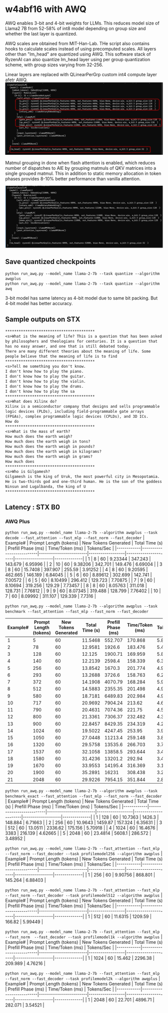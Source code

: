 # w4abf16 with AWQ

AWQ enables 3-bit and 4-bit weights for LLMs. This reduces model size of Llama2 7B from 52-58% of int8 model depending on group size and whether the last layer is quantized.

AWQ scales are obtained from MIT-Han-Lab. THe script also contains hooks to calculate scales instead of using precomputed scales. All layers other than "lm_head" are quantized using AWQ. This software stack of RyzenAI can also quantize lm_head layer using per group quantization scheme, with group sizes varying from 32-256.

Linear layers are replaced with QLinearPerGrp custom int4 compute layer afetr AWQ.
![AWQ pic](../figures/llama2_awqplus.png)

Matmul grouping in done when flash attention is enabled, which reduces number of dispatches to AIE by grouping matmuls of QKV matrices into a single grouped matmul.
This in addition to static memory allocation in token phases provides 8-10% better performance than vanilla attention.

![AWQ FA](../figures/llama2_awq_fa.png)

## Save quantized checkpoints
```
python run_awq.py --model_name llama-2-7b --task quantize --algorithm awqplus
python run_awq.py --model_name llama-2-7b --task quantize --algorithm awq
```
3-bit model has same latency as 4-bit model due to same bit packing. But 4-bit model has better accuracy.

## Sample outputs on STX
```
****************************************
<s>What is the meaning of life? This is a question that has been asked by philosophers and theologians for centuries. It is a question that has no easy answer, and one that is still debated today.
There are many different theories about the meaning of life. Some people believe that the meaning of life is to find
****************************************
<s>Tell me something you don't know.
I don't know how to play the piano.
I don't know how to play the guitar.
I don't know how to play the violin.
I don't know how to play the drums.
I don't know how to play the sa
****************************************
<s>What does Xilinx do?
Xilinx is a semiconductor company that designs and sells programmable logic devices (PLDs), including field-programmable gate arrays (FPGAs), complex programmable logic devices (CPLDs), and 3D ICs.
How do
****************************************
<s>What is the mass of earth?
How much does the earth weigh?
How much does the earth weigh in tons?
How much does the earth weigh in pounds?
How much does the earth weigh in kilograms?
How much does the earth weigh in grams?
How much does
****************************************
<s>Who is Gilgamesh?
Gilgamesh is the king of Uruk, the most powerful city in Mesopotamia. He is two-thirds god and one-third human. He is the son of the goddess Ninsun and Lugalbanda, the king of U
****************************************
```

## Latency : STX B0

### AWQ Plus

```python run_awq.py --model_name llama-2-7b --algorithm awqplus --task decode --fast_attention --fast_mlp --fast_norm --fast_decoder```
|   Example# |   Prompt Length (tokens) |   New Tokens Generated |   Total Time (s) |   Prefill Phase (ms) |   Time/Token (ms) |   Tokens/Sec |
|------------|--------------------------|------------------------|------------------|----------------------|-------------------|--------------|
|          1 |                        8 |                     60 |          9.23344 |              347.243 |           143.679 |      6.95996 |
|          2 |                       10 |                     60 |          9.38206 |              342.701 |           149.476 |      6.69004 |
|          3 |                        8 |                     60 |         15.7408  |              397.907 |           255.59  |      3.91252 |
|          4 |                        8 |                     60 |          9.20595 |              462.665 |           146.189 |      6.84045 |
|          5 |                        6 |                     60 |          8.89612 |              302.699 |           142.741 |      7.00572 |
|          6 |                        5 |                     60 |          8.10499 |              296.412 |           129.723 |      7.70875 |
|          7 |                        9 |                     60 |          8.10694 |              319.256 |           129.29  |      7.73457 |
|          8 |                        8 |                     60 |          8.05763 |              311.018 |           128.731 |      7.76812 |
|          9 |                        9 |                     60 |          8.07345 |              319.488 |           128.799 |      7.76402 |
|         10 |                        7 |                     60 |          8.09992 |              311.107 |           129.339 |      7.7316  |

```python run_awq.py --model_name llama-2-7b --algorithm awqplus --task benchmark --fast_attention --fast_mlp --fast_norm --fast_decoder```

|   Example# |   Prompt Length (tokens) |   New Tokens Generated |   Total Time (s) |   Prefill Phase (ms) |   Time/Token (ms) |   Tokens/Sec |
|------------|--------------------------|------------------------|------------------|----------------------|-------------------|--------------|
|          1 |                        5 |                     60 |          11.5468 |              552.707 |           170.868 |      5.85248 |
|          2 |                       78 |                     60 |          12.9581 |             1926.6   |           183.476 |      5.45031 |
|          3 |                      128 |                     60 |          12.125  |             1900.71  |           169.959 |      5.88376 |
|          4 |                      140 |                     60 |          12.2139 |             2598.4   |           158.339 |      6.31556 |
|          5 |                      256 |                     60 |          13.8542 |             1670.3   |           201.774 |      4.95604 |
|          6 |                      293 |                     60 |          13.2688 |             3726.6   |           158.763 |      6.2987  |
|          7 |                      372 |                     60 |          14.1908 |             4070.79  |           168.284 |      5.94234 |
|          8 |                      512 |                     60 |          14.5883 |             2355.35  |           201.498 |      4.96283 |
|          9 |                      580 |                     60 |          18.7181 |             6489.83  |           202.984 |      4.9265  |
|         10 |                      717 |                     60 |          20.9692 |             7904.24  |           213.62  |      4.68122 |
|         11 |                      790 |                     60 |          20.4631 |             7074.36  |           221.75  |      4.50959 |
|         12 |                      800 |                     60 |          21.3361 |             7306.37  |           232.482 |      4.30141 |
|         13 |                      900 |                     60 |          22.8457 |             8429.35  |           234.319 |      4.26768 |
|         14 |                     1024 |                     60 |          19.5022 |             4247.45  |           253.95  |      3.93778 |
|         15 |                     1050 |                     60 |          27.0448 |            11213.4   |           259.148 |      3.85879 |
|         16 |                     1320 |                     60 |          29.5758 |            13535.6   |           266.703 |      3.74948 |
|         17 |                     1537 |                     60 |          32.1058 |            13858.5   |           293.644 |      3.40548 |
|         18 |                     1580 |                     60 |          31.4236 |            13201.2   |           292.94  |      3.41367 |
|         19 |                     1670 |                     60 |          33.9553 |            14195.4   |           316.369 |      3.16087 |
|         20 |                     1900 |                     60 |          35.2891 |            16231     |           308.438 |      3.24214 |
|         21 |                     2048 |                     60 |          29.9226 |             7954.15  |           351.844 |      2.84217 |


```python run_awq.py --model_name llama-2-7b --algorithm awqplus --task benchmark_exact --fast_attention --fast_mlp --fast_norm --fast_decoder```
|   Example# |   Prompt Length (tokens) |   New Tokens Generated |   Total Time (s) |   Prefill Phase (ms) |   Time/Token (ms) |   Tokens/Sec |
|------------|--------------------------|------------------------|------------------|----------------------|-------------------|--------------|
|          1 |                      128 |                     60 |          10.7363 |              1426.3  |           148.884 |      6.71663 |
|          2 |                      256 |                     60 |          10.9643 |              1459.87 |           157.324 |      6.35631 |
|          3 |                      512 |                     60 |          13.0511 |              2336.62 |           175.156 |      5.70918 |
|          4 |                     1024 |                     60 |          16.4676 |              3383    |           216.139 |      4.62665 |
|          5 |                     2048 |                     60 |          23.4814 |              5608.1  |           286.572 |      3.48952 |

```python run_awq.py --model_name llama-2-7b --fast_attention --fast_mlp --fast_norm --fast_decoder --task profilemodel256 --algorithm awqplus```
|   Example# |   Prompt Length (tokens) |   New Tokens Generated |   Total Time (s) |   Prefill Phase (ms) |   Time/Token (ms) |   Tokens/Sec |
|------------|--------------------------|------------------------|------------------|----------------------|-------------------|--------------|
|          1 |                      256 |                     60 |          9.90756 |              868.801 |           145.264 |      6.88403 |

```python run_awq.py --model_name llama-2-7b --fast_attention --fast_mlp --fast_norm --fast_decoder --task profilemodel512 --algorithm awqplus```
|   Example# |   Prompt Length (tokens) |   New Tokens Generated |   Total Time (s) |   Prefill Phase (ms) |   Time/Token (ms) |   Tokens/Sec |
|------------|--------------------------|------------------------|------------------|----------------------|-------------------|--------------|
|          1 |                      512 |                     60 |          11.6315 |              1209.59 |            166.82 |      5.99449 |

```python run_awq.py --model_name llama-2-7b --fast_attention --fast_mlp --fast_norm  --fast_decoder --task profilemodel1k --algorithm awqplus```
|   Example# |   Prompt Length (tokens) |   New Tokens Generated |   Total Time (s) |   Prefill Phase (ms) |   Time/Token (ms) |   Tokens/Sec |
|------------|--------------------------|------------------------|------------------|----------------------|-------------------|--------------|
|          1 |                     1024 |                     60 |           15.462 |              2296.38 |           209.989 |      4.76216 |

```python run_awq.py --model_name llama-2-7b --fast_attention --fast_mlp --fast_norm --fast_decoder --task profilemodel2k --algorithm awqplus```
|   Example# |   Prompt Length (tokens) |   New Tokens Generated |   Total Time (s) |   Prefill Phase (ms) |   Time/Token (ms) |   Tokens/Sec |
|------------|--------------------------|------------------------|------------------|----------------------|-------------------|--------------|
|          1 |                     2048 |                     60 |           22.701 |              4896.71 |           282.071 |      3.54521 |

